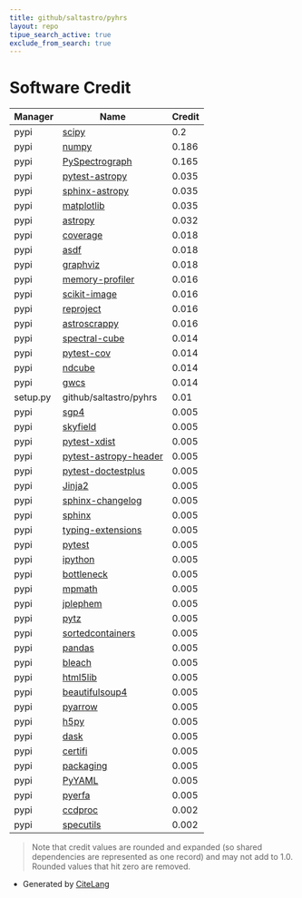 ```yaml
---
title: github/saltastro/pyhrs
layout: repo
tipue_search_active: true
exclude_from_search: true
---
```

# Software Credit

|Manager|Name|Credit|
|-------|----|------|
|pypi|[scipy](https://www.scipy.org)|0.2|
|pypi|[numpy](https://www.numpy.org)|0.186|
|pypi|[PySpectrograph](http://code.google.com/p/pyspectrograph/)|0.165|
|pypi|[pytest-astropy](https://pypi.org/project/pytest-astropy)|0.035|
|pypi|[sphinx-astropy](https://pypi.org/project/sphinx-astropy)|0.035|
|pypi|[matplotlib](https://pypi.org/project/matplotlib)|0.035|
|pypi|[astropy](http://astropy.org)|0.032|
|pypi|[coverage](https://github.com/nedbat/coveragepy)|0.018|
|pypi|[asdf](https://pypi.org/project/asdf)|0.018|
|pypi|[graphviz](https://pypi.org/project/graphviz)|0.018|
|pypi|[memory-profiler](https://pypi.org/project/memory-profiler)|0.016|
|pypi|[scikit-image](https://pypi.org/project/scikit-image)|0.016|
|pypi|[reproject](https://pypi.org/project/reproject)|0.016|
|pypi|[astroscrappy](https://pypi.org/project/astroscrappy)|0.016|
|pypi|[spectral-cube](https://pypi.org/project/spectral-cube)|0.014|
|pypi|[pytest-cov](https://pypi.org/project/pytest-cov)|0.014|
|pypi|[ndcube](https://pypi.org/project/ndcube)|0.014|
|pypi|[gwcs](https://pypi.org/project/gwcs)|0.014|
|setup.py|github/saltastro/pyhrs|0.01|
|pypi|[sgp4](https://github.com/brandon-rhodes/python-sgp4)|0.005|
|pypi|[skyfield](http://github.com/brandon-rhodes/python-skyfield/)|0.005|
|pypi|[pytest-xdist](https://github.com/pytest-dev/pytest-xdist)|0.005|
|pypi|[pytest-astropy-header](https://pypi.org/project/pytest-astropy-header)|0.005|
|pypi|[pytest-doctestplus](https://pypi.org/project/pytest-doctestplus)|0.005|
|pypi|[Jinja2](https://pypi.org/project/Jinja2)|0.005|
|pypi|[sphinx-changelog](https://pypi.org/project/sphinx-changelog)|0.005|
|pypi|[sphinx](https://pypi.org/project/sphinx)|0.005|
|pypi|[typing-extensions](https://pypi.org/project/typing-extensions)|0.005|
|pypi|[pytest](https://pypi.org/project/pytest)|0.005|
|pypi|[ipython](https://pypi.org/project/ipython)|0.005|
|pypi|[bottleneck](https://pypi.org/project/bottleneck)|0.005|
|pypi|[mpmath](https://pypi.org/project/mpmath)|0.005|
|pypi|[jplephem](https://pypi.org/project/jplephem)|0.005|
|pypi|[pytz](https://pypi.org/project/pytz)|0.005|
|pypi|[sortedcontainers](https://pypi.org/project/sortedcontainers)|0.005|
|pypi|[pandas](https://pypi.org/project/pandas)|0.005|
|pypi|[bleach](https://pypi.org/project/bleach)|0.005|
|pypi|[html5lib](https://pypi.org/project/html5lib)|0.005|
|pypi|[beautifulsoup4](https://pypi.org/project/beautifulsoup4)|0.005|
|pypi|[pyarrow](https://pypi.org/project/pyarrow)|0.005|
|pypi|[h5py](https://pypi.org/project/h5py)|0.005|
|pypi|[dask](https://pypi.org/project/dask)|0.005|
|pypi|[certifi](https://pypi.org/project/certifi)|0.005|
|pypi|[packaging](https://pypi.org/project/packaging)|0.005|
|pypi|[PyYAML](https://pypi.org/project/PyYAML)|0.005|
|pypi|[pyerfa](https://pypi.org/project/pyerfa)|0.005|
|pypi|[ccdproc](http://ccdproc.readthedocs.io/)|0.002|
|pypi|[specutils](https://specutils.readthedocs.io/)|0.002|


> Note that credit values are rounded and expanded (so shared dependencies are represented as one record) and may not add to 1.0. Rounded values that hit zero are removed.


- Generated by [CiteLang](https://github.com/vsoch/citelang)
